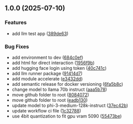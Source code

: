 ## 1.0.0 (2025-07-10)

### Features

* add llm test app ([389de63](https://github.com/nishaero/mlflow-llm-demo/commit/389de63a79f3a3a36ed5235504a52c425621780d))

### Bug Fixes

* add environment to dev ([684c0ef](https://github.com/nishaero/mlflow-llm-demo/commit/684c0efb65bc451165882b1ed552c6d9660c63f7))
* add html for direct interaction ([1956f9b](https://github.com/nishaero/mlflow-llm-demo/commit/1956f9b03b93e626743a121c1696dd3c8b828e99))
* add hugging face login using token ([40c741c](https://github.com/nishaero/mlflow-llm-demo/commit/40c741c07003a2973b28d6810cf69078e1306ef4))
* add llm runner package ([91414d7](https://github.com/nishaero/mlflow-llm-demo/commit/91414d7e3bd3201b6595bf3764bc4b7df0037fdb))
* add module accelerate ([e3432dd](https://github.com/nishaero/mlflow-llm-demo/commit/e3432dd3e0988b6f12e2d1e032447d7c66a49f6a))
* add semantic release for docker versioning ([6fa5b8c](https://github.com/nishaero/mlflow-llm-demo/commit/6fa5b8c9ebf9a14a04048d13f638918e94137c16))
* change model to llama 70b instruct ([aaa5b78](https://github.com/nishaero/mlflow-llm-demo/commit/aaa5b7853e1843e463a162ba53c513e292b374e3))
* move github folder to root ([8084072](https://github.com/nishaero/mlflow-llm-demo/commit/8084072e4c9946a0d726206f3f56b89408e8a2c9))
* move github folder to root ([eadb130](https://github.com/nishaero/mlflow-llm-demo/commit/eadb13053dbfe6c121984b574c861398f1f5a595))
* update model to phi-3-medium-128k-instruct ([37ec42b](https://github.com/nishaero/mlflow-llm-demo/commit/37ec42bfe9ea2c09357dd745e3b5efd71a2d2fc7))
* update workflow ci file ([1c32788](https://github.com/nishaero/mlflow-llm-demo/commit/1c3278811245309a3d4d9ea276c8c82c40225c68))
* use 4bit quantization to fit gpu vram 5090 ([55473be](https://github.com/nishaero/mlflow-llm-demo/commit/55473be4ed20eb1e38d0566bf445faf4d6b014cd))

